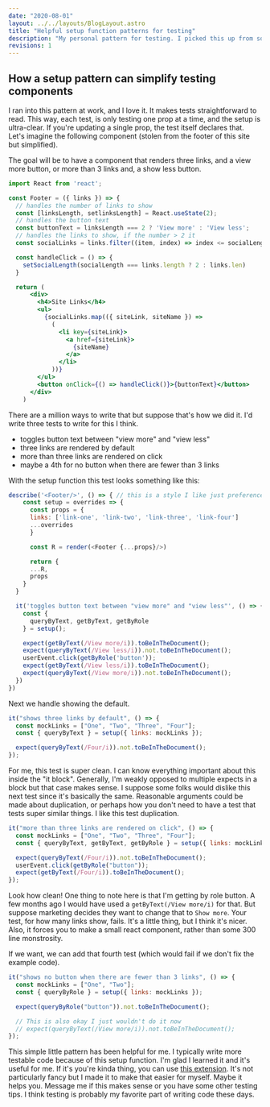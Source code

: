 ```yaml
---
date: "2020-08-01"
layout: ../../layouts/BlogLayout.astro
title: "Helpful setup function patterns for testing"
description: "My personal pattern for testing. I picked this up from some folks at work and use it all the time now"
revisions: 1
---
```


## How a setup pattern can simplify testing components

I ran into this pattern at work, and I love it. It makes tests straightforward to read. This way, each test, is only testing one prop at a time, and the setup is ultra-clear. If you're updating a single prop, the test itself declares that. Let's imagine the following component (stolen from the footer of this site but simplified).

The goal will be to have a component that renders three links, and a view more button, or more than 3 links and, a show less button.

```jsx
import React from 'react';

const Footer = ({ links }) => {
  // handles the number of links to show
  const [linksLength, setlinksLength] = React.useState(2);
  // handles the button text
  const buttonText = linksLength === 2 ? 'View more' : 'View less';
  // handles the links to show, if the number > 2 it
  const socialLinks = links.filter((item, index) => index <= socialLength);

  const handleClick = () => {
    setSocialLength(socialLength === links.length ? 2 : links.len)
  }

  return (
      <div>
        <h4>Site Links</h4>
        <ul>
          {socialLinks.map(({ siteLink, siteName }) =>
            (
              <li key={siteLink}>
                <a href={siteLink}>
                  {siteName}
                </a>
              </li>
            ))}
        </ul>
        <button onClick={() => handleClick()}>{buttonText}</button>
      </div>
    )
```

There are a million ways to write that but suppose that's how we did it. I'd write three tests to write for this I think.

- toggles button text between "view more" and "view less"
- three links are rendered by default
- more than three links are rendered on click
- maybe a 4th for no button when there are fewer than 3 links

With the setup function this test looks something like this:

```js
describe('<Footer/>', () => { // this is a style I like just preference
    const setup = overrides => {
      const props = {
      links: ['link-one', 'link-two', 'link-three', 'link-four']
      ...overrides
      }

      const R = render(<Footer {...props}/>)

      return {
      ...R,
      props
    }
  }

  it('toggles button text between "view more" and "view less"', () => {
    const {
      queryByText, getByText, getByRole
    } = setup();

    expect(getByText(/View more/i)).toBeInTheDocument();
    expect(queryByText(/View less/i)).not.toBeInTheDocument();
    userEvent.click(getByRole('button'));
    expect(getByText(/View less/i)).toBeInTheDocument();
    expect(queryByText(/View more/i)).not.toBeInTheDocument();
  })
})
```

Next we handle showing the default.

```jsx
it("shows three links by default", () => {
  const mockLinks = ["One", "Two", "Three", "Four"];
  const { queryByText } = setup({ links: mockLinks });

  expect(queryByText(/Four/i)).not.toBeInTheDocument();
});
```

For me, this test is super clean. I can know everything important about this inside the "it block". Generally, I'm weakly opposed to multiple expects in a block but that case makes sense. I suppose some folks would dislike this next test since it's basically the same. Reasonable arguments could be made about duplication, or perhaps how you don't need to have a test that tests super similar things. I like this test duplication.

```jsx
it("more than three links are rendered on click", () => {
  const mockLinks = ["One", "Two", "Three", "Four"];
  const { queryByText, getByText, getByRole } = setup({ links: mockLinks });

  expect(queryByText(/Four/i)).not.toBeInTheDocument();
  userEvent.click(getByRole("button"));
  expect(getByText(/Four/i)).toBeInTheDocument();
});
```

Look how clean! One thing to note here is that I'm getting by role button. A few months ago I would have used a `getByText(/View more/i)` for that. But suppose marketing decides they want to change that to `Show more`. Your test, for how many links show, fails. It's a little thing, but I think it's nicer. Also, it forces you to make a small react component, rather than some 300 line monstrosity.

If we want, we can add that fourth test (which would fail if we don't fix the example code).

```jsx
it("shows no button when there are fewer than 3 links", () => {
  const mockLinks = ["One", "Two"];
  const { queryByRole } = setup({ links: mockLinks });

  expect(queryByRole("button")).not.toBeInTheDocument();

  // This is also okay I just wouldn't do it now
  // expect(queryByText(/View more/i)).not.toBeInTheDocument();
});
```

This simple little pattern has been helpful for me. I typically write more testable code because of this setup function. I'm glad I learned it and it's useful for me. If it's you're kinda thing, you can use <a href="https://marketplace.visualstudio.com/items?itemName=fitzsimonsdevin.rtl-quick-debug" target="_blank"  rel="noopener noreferrer nofollow">this extension</a>. It's not particularly fancy but I made it to make that easier for myself. Maybe it helps you. Message me if this makes sense or you have some other testing tips. I think testing is probably my favorite part of writing code these days.
